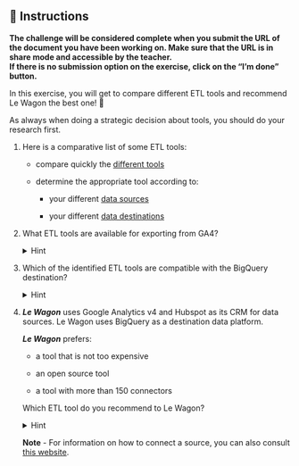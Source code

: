 <div role="tabpanel" class="tab-pane active" id="exercise-instructions">

<div id="exercice-content" class="px-5 py-3">


<h2 id="instructions">🎯&nbsp;Instructions</h2>

<p><strong>The challenge will be considered complete when you submit the URL of the document you have been working on. Make sure that the URL is in share mode and accessible by the teacher.</strong><br>
<strong>If there is no submission option on the exercise, click on the “I’m done” button.</strong></p>

<p>In this exercise, you will get to compare different ETL tools and recommend Le Wagon the best one! 🚀</p>

<p>As always when doing a strategic decision about tools, you should do your research first.</p>

<ol>
<li>
<p>Here is a comparative list of some ETL tools:</p>

<ul>
<li>
<p>compare quickly the <a href="https://airtable.com/shrQMzHOF4hWfdTBG/tblnXaoiZTHBEVxOq/viwB9eumHHW9v6tHB" target="_blank">different tools</a></p>
</li>
<li>
<p>determine the appropriate tool according to:</p>

<ul>
<li>
<p>your different <a href="https://airtable.com/shrQMzHOF4hWfdTBG/tblA6Jm3vnbGCyLeC/viwTJgSb0J6YDUofu" target="_blank">data sources</a></p>
</li>
<li>
<p>your different <a href="https://airtable.com/shrQMzHOF4hWfdTBG/tblVnWYrCGBrA6Ez4/viwQC9b6EekJ5isru" target="_blank">data destinations</a></p>
</li>
</ul>
</li>
</ul>
</li>
<li>
<p>What ETL tools are available for exporting from GA4?</p>

<details>
<summary>Hint</summary>

<p>Look at the <a href="https://airtable.com/shrQMzHOF4hWfdTBG/tblA6Jm3vnbGCyLeC/viwTJgSb0J6YDUofu" target="_blank">data sources</a> listing.</p>
</details>
</li>
<li>
<p>Which of the identified ETL tools are compatible with the BigQuery destination?</p>

<details>
<summary>Hint</summary>

<p>Look at <a href="https://airtable.com/shrQMzHOF4hWfdTBG/tblVnWYrCGBrA6Ez4/viwQC9b6EekJ5isru" target="_blank">data destinations</a> listing.</p>
</details>
</li>
<li>
<p><em><strong>Le Wagon</strong></em> uses Google Analytics v4 and Hubspot as its CRM for data sources. Le Wagon uses BigQuery as a destination data platform.</p>

<p><em><strong>Le Wagon</strong></em> prefers:</p>

<ul>
<li>
<p>a tool that is not too expensive</p>
</li>
<li>
<p>an open source tool</p>
</li>
<li>
<p>a tool with more than 150 connectors</p>
</li>
</ul>

<p>Which ETL tool do you recommend to Le Wagon?</p>

<details>
<summary>Hint</summary>

<p>Look at the <a href="https://airtable.com/shrQMzHOF4hWfdTBG/tblnXaoiZTHBEVxOq/viwB9eumHHW9v6tHB" target="_blank">vendors</a> listing</p>
</details>

<p><strong>Note</strong> - For information on how to connect a source, you can also consult <a href="https://connectorcatalog.com/" target="_blank">this website</a>.</p>
</li>
</ol>



</div>
</div>